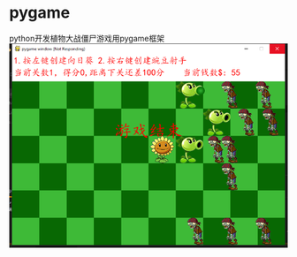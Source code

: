 # pygame
python开发植物大战僵尸游戏用pygame框架
![image](https://github.com/zzhou9/pygame/blob/master/%E6%A4%8D%E7%89%A9%E5%A4%A7%E6%88%98%E5%83%B5%E5%B0%B8.png)
